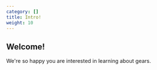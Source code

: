 ```yaml
---
category: []
title: Intro!
weight: 10
---
```


## Welcome!

We're so happy you are interested in learning about gears.

